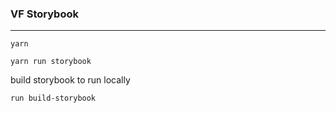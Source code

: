 ### VF Storybook
---

```yarn```

```yarn run storybook```

build storybook to run locally

```run build-storybook```
